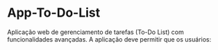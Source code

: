 # App-To-Do-List
Aplicação web de gerenciamento de tarefas (To-Do List) com funcionalidades avançadas. A aplicação deve permitir que os usuários:
